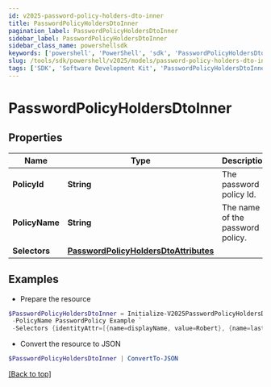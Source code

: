 ```yaml
---
id: v2025-password-policy-holders-dto-inner
title: PasswordPolicyHoldersDtoInner
pagination_label: PasswordPolicyHoldersDtoInner
sidebar_label: PasswordPolicyHoldersDtoInner
sidebar_class_name: powershellsdk
keywords: ['powershell', 'PowerShell', 'sdk', 'PasswordPolicyHoldersDtoInner', 'V2025PasswordPolicyHoldersDtoInner'] 
slug: /tools/sdk/powershell/v2025/models/password-policy-holders-dto-inner
tags: ['SDK', 'Software Development Kit', 'PasswordPolicyHoldersDtoInner', 'V2025PasswordPolicyHoldersDtoInner']
---
```



# PasswordPolicyHoldersDtoInner

## Properties

Name | Type | Description | Notes
------------ | ------------- | ------------- | -------------
**PolicyId** | **String** | The password policy Id. | [optional] 
**PolicyName** | **String** | The name of the password policy. | [optional] 
**Selectors** | [**PasswordPolicyHoldersDtoAttributes**](password-policy-holders-dto-attributes) |  | [optional] 

## Examples

- Prepare the resource
```powershell
$PasswordPolicyHoldersDtoInner = Initialize-V2025PasswordPolicyHoldersDtoInner  -PolicyId 2c91808e7d976f3b017d9f5ceae440c8 `
 -PolicyName PasswordPolicy Example `
 -Selectors {identityAttr=[{name=displayName, value=Robert}, {name=lastname, value=Juice}]}
```

- Convert the resource to JSON
```powershell
$PasswordPolicyHoldersDtoInner | ConvertTo-JSON
```


[[Back to top]](#) 

